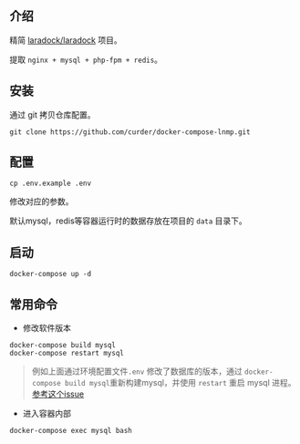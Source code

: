 ## 介绍

精简 [laradock/laradock](https://github.com/laradock/laradock) 项目。

提取 `nginx + mysql + php-fpm + redis`。


## 安装

通过 git 拷贝仓库配置。

```
git clone https://github.com/curder/docker-compose-lnmp.git
```

## 配置


```
cp .env.example .env
```

修改对应的参数。


默认mysql，redis等容器运行时的数据存放在项目的 `data` 目录下。

## 启动

```
docker-compose up -d
```



## 常用命令

- 修改软件版本

```
docker-compose build mysql
docker-compose restart mysql
```

> 例如上面通过环境配置文件`.env` 修改了数据库的版本，通过 `docker-compose build mysql`重新构建mysql，并使用 `restart` 重启 mysql 进程。
> [参考这个issue](https://github.com/laradock/laradock/issues/1855#issuecomment-433393678)


- 进入容器内部

```
docker-compose exec mysql bash
```
